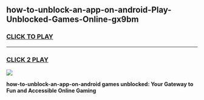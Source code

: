 
## how-to-unblock-an-app-on-android-Play-Unblocked-Games-Online-gx9bm
<h3>
<a href="https://premium76.site?title=how-to-unblock-an-app-on-android&ref=25A">CLICK TO PLAY</a></h3>
<hr>

<h3>
<a href="https://premium76.site?title=how-to-unblock-an-app-on-android&ref=25A">CLICK 2 PLAY</a>
  
</h3>

<a href="https://premium76.site?title=how-to-unblock-an-app-on-android&ref=25A"><img src="https://clearcache.store/games.png"></a>


**how-to-unblock-an-app-on-android games unblocked: Your Gateway to Fun and Accessible Online Gaming**
